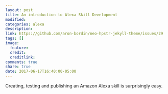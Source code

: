 ```yaml
---
layout: post
title: An introduction to Alexa Skill Development
modified:
categories: alexa
description:
link: https://github.com/aron-bordin/neo-hpstr-jekyll-theme/issues/29
tags: []
image:
  feature:
  credit:
  creditlink:
comments: true
share: true
date: 2017-06-17T16:40:00-05:00
---
```


Creating, testing and publishing an Amazon Alexa skill is surprisingly easy.
